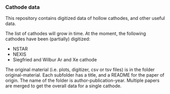 ### Cathode data
This repository contains digitized data of hollow cathodes, and other useful data.

The list of cathodes will grow in time. At the moment, the following cathodes have been (partially) digitized:
- NSTAR
- NEXIS
- Siegfried and Wilbur Ar and Xe cathode 

The original material (i.e. plots, digitizer, csv or tsv files) is in the folder original-material. Each subfolder has a title, and a README for the paper of origin. The name of the folder is author-publication-year.
Multiple papers are merged to get the overall data for a single cathode.
